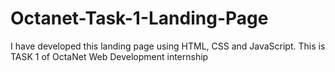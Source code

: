 # Octanet-Task-1-Landing-Page
I have developed this landing page using HTML, CSS and JavaScript. This is TASK 1 of OctaNet Web Development internship

